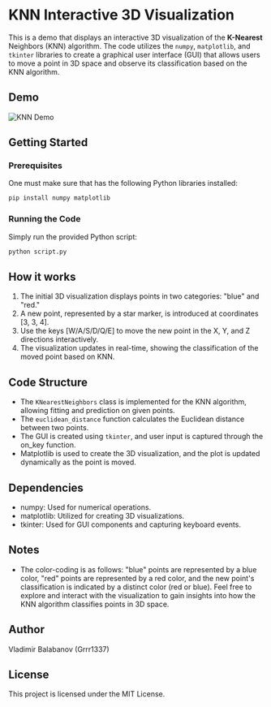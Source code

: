# KNN Interactive 3D Visualization
This is a demo that displays an interactive 3D visualization of the **K-Nearest** Neighbors (KNN) algorithm. The code utilizes the `numpy`, `matplotlib`, and `tkinter` libraries to create a graphical user interface (GUI) that allows users to move a point in 3D space and observe its classification based on the KNN algorithm.

## Demo
![KNN Demo](KNN%20Demo.gif)

## Getting Started

### Prerequisites
One must make sure that has the following Python libraries installed:

```bash
pip install numpy matplotlib
``` 

### Running the Code
Simply run the provided Python script:
```bash
python script.py
```

## How it works
1. The initial 3D visualization displays points in two categories: "blue" and "red."
2. A new point, represented by a star marker, is introduced at coordinates [3, 3, 4].
3. Use the keys [W/A/S/D/Q/E] to move the new point in the X, Y, and Z directions interactively.
4. The visualization updates in real-time, showing the classification of the moved point based on KNN.

## Code Structure
- The `KNearestNeighbors` class is implemented for the KNN algorithm, allowing fitting and prediction on given points.
- The `euclidean_distance` function calculates the Euclidean distance between two points.
- The GUI is created using `tkinter`, and user input is captured through the on_key function.
- Matplotlib is used to create the 3D visualization, and the plot is updated dynamically as the point is moved.

## Dependencies
- numpy: Used for numerical operations.
- matplotlib: Utilized for creating 3D visualizations.
- tkinter: Used for GUI components and capturing keyboard events.

## Notes
- The color-coding is as follows: "blue" points are represented by a blue color, "red" points are represented by a red color, and the new point's classification is indicated by a distinct color (red or blue).
Feel free to explore and interact with the visualization to gain insights into how the KNN algorithm classifies points in 3D space.

## Author
Vladimir Balabanov (Grrr1337)

## License
This project is licensed under the MIT License.

